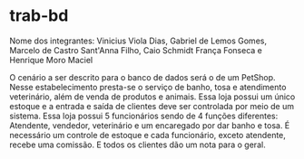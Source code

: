 # trab-bd

Nome dos integrantes: Vinicius Viola Dias, Gabriel de Lemos Gomes, Marcelo de Castro Sant'Anna Filho, Caio Schmidt França Fonseca e Henrique Moro Maciel


O cenário a ser descrito para o banco de dados será o de um PetShop.
Nesse estabelecimento presta-se o serviço de banho, tosa e atendimento veterinário, além de venda de produtos e animais.
Essa loja possui um único estoque e a entrada e saída de clientes deve ser controlada por meio de um sistema.
Essa loja possui 5 funcionários sendo de 4 funções diferentes: Atendente, vendedor, veterinário e um encaregado por dar banho e tosa.
É necessário um controle de estoque e cada funcionário, exceto atendente, recebe uma comissão. E todos os clientes dão um nota para o geral.

